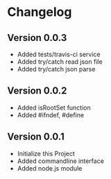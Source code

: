 # Changelog

## Version 0.0.3
- Added tests/travis-ci service
- Added try/catch read json file
- Added try/catch json parse

## Version 0.0.2
- Added isRootSet function
- Added #ifndef, #define

## Version 0.0.1
- Initialize this Project
- Added commandline interface
- Added node.js module
